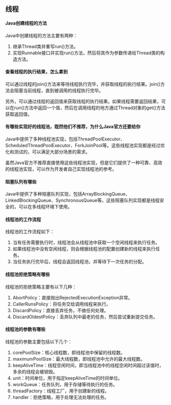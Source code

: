 

## 线程

#### Java创建线程的方法

Java中创建线程的方法主要有两种：

1. 继承Thread类并重写run()方法。
2. 实现Runnable接口并实现run()方法，然后将其作为参数传递给Thread类的构造方法。

#### 查看线程的执行结果，怎么拿到

可以通过线程的join()方法来等待线程执行完毕，并获取线程的执行结果。join()方法会阻塞当前线程，直到被调用的线程执行完毕。

另外，可以通过线程的返回值来获取线程的执行结果。如果线程需要返回结果，可以在run()方法中返回一个值，然后在调用线程的地方通过Thread对象的get()方法获取返回值。

#### 有哪些实现好的线程池，既然他们不推荐，为什么Java官方还要给你

Java中提供了多种线程池实现，包括ThreadPoolExecutor、ScheduledThreadPoolExecutor、ForkJoinPool等。这些线程池实现都是经过优化和测试的，可以满足大部分场景的需求。

虽然Java官方不推荐直接使用这些线程池实现，但是它们提供了一种可靠、高效的线程池实现，可以作为开发者自己实现线程池的参考。

#### 阻塞队列有哪些

Java中提供了多种阻塞队列实现，包括ArrayBlockingQueue、LinkedBlockingQueue、SynchronousQueue等。这些阻塞队列实现都是线程安全的，可以在多线程环境下使用。

#### 线程池的工作流程

线程池的工作流程如下：

1. 当有任务需要执行时，线程池会从线程池中获取一个空闲线程来执行任务。
2. 如果线程池中没有空闲线程，则会根据线程池的配置创建新的线程来执行任务。
3. 当任务执行完毕后，线程会返回线程池，并等待下一次任务的分配。

#### 线程池拒绝策略有哪些

线程池的拒绝策略主要有以下几种：

1. AbortPolicy：直接抛出RejectedExecutionException异常。
2. CallerRunsPolicy：将任务交给调用线程来执行。
3. DiscardPolicy：直接丢弃任务，不做任何处理。
4. DiscardOldestPolicy：丢弃队列中最老的任务，然后尝试重新提交任务。

#### 线程池的参数有哪些

线程池的参数主要包括以下几个：

1. corePoolSize：核心线程数，即线程池中保留的线程数。
2. maximumPoolSize：最大线程数，即线程池中允许的最大线程数。
3. keepAliveTime：线程空闲时间，即当线程池中的线程空闲时间超过该值时，多余的线程会被销毁。
4. unit：时间单位，用于指定keepAliveTime的时间单位。
5. workQueue：任务队列，用于存储等待执行的任务。
6. threadFactory：线程工厂，用于创建新的线程。
7. handler：拒绝策略，用于处理无法处理的任务。
